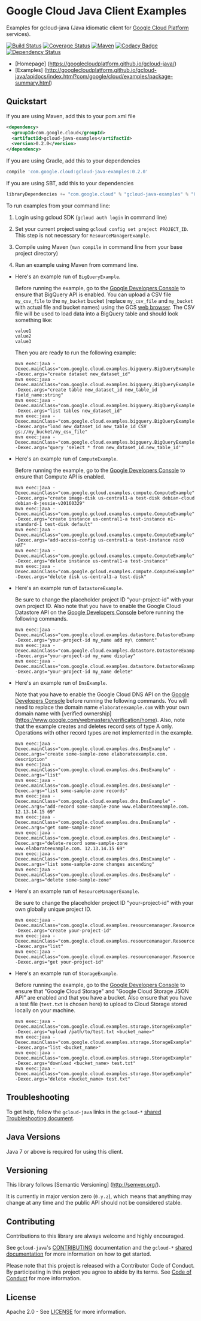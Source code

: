 Google Cloud Java Client Examples
=================================

Examples for gcloud-java (Java idiomatic client for [Google Cloud Platform][cloud-platform] services).

[![Build Status](https://travis-ci.org/GoogleCloudPlatform/gcloud-java.svg?branch=master)](https://travis-ci.org/GoogleCloudPlatform/gcloud-java)
[![Coverage Status](https://coveralls.io/repos/GoogleCloudPlatform/gcloud-java/badge.svg?branch=master)](https://coveralls.io/r/GoogleCloudPlatform/gcloud-java?branch=master)
[![Maven](https://img.shields.io/maven-central/v/com.google.cloud/gcloud-java-examples.svg)]( https://img.shields.io/maven-central/v/com.google.cloud/gcloud-java-examples.svg)
[![Codacy Badge](https://api.codacy.com/project/badge/grade/9da006ad7c3a4fe1abd142e77c003917)](https://www.codacy.com/app/mziccard/gcloud-java)
[![Dependency Status](https://www.versioneye.com/user/projects/56bd8ee72a29ed002d2b0969/badge.svg?style=flat)](https://www.versioneye.com/user/projects/56bd8ee72a29ed002d2b0969)

-  [Homepage] (https://googlecloudplatform.github.io/gcloud-java/)
-  [Examples] (http://googlecloudplatform.github.io/gcloud-java/apidocs/index.html?com/google/cloud/examples/package-summary.html)

Quickstart
----------
If you are using Maven, add this to your pom.xml file
```xml
<dependency>
  <groupId>com.google.cloud</groupId>
  <artifactId>gcloud-java-examples</artifactId>
  <version>0.2.0</version>
</dependency>
```
If you are using Gradle, add this to your dependencies
```Groovy
compile 'com.google.cloud:gcloud-java-examples:0.2.0'
```
If you are using SBT, add this to your dependencies
```Scala
libraryDependencies += "com.google.cloud" % "gcloud-java-examples" % "0.2.0"
```

To run examples from your command line:

1. Login using gcloud SDK (`gcloud auth login` in command line)

2. Set your current project using `gcloud config set project PROJECT_ID`. This step is not necessary for `ResourceManagerExample`.

3. Compile using Maven (`mvn compile` in command line from your base project directory)

4. Run an example using Maven from command line.

  * Here's an example run of `BigQueryExample`.

    Before running the example, go to the [Google Developers Console][developers-console] to ensure
    that BigQuery API is enabled. You can upload a CSV file `my_csv_file` to the `my_bucket` bucket
    (replace `my_csv_file` and `my_bucket` with actual file and bucket names) using the GCS
    [web browser](https://console.developers.google.com/storage/browser). The CSV file will be used to
    load data into a BigQuery table and should look something like:
    ```csv
    value1
    value2
    value3
    ```
    Then you are ready to run the following example:
    ```
    mvn exec:java -Dexec.mainClass="com.google.cloud.examples.bigquery.BigQueryExample" -Dexec.args="create dataset new_dataset_id"
    mvn exec:java -Dexec.mainClass="com.google.cloud.examples.bigquery.BigQueryExample" -Dexec.args="create table new_dataset_id new_table_id field_name:string"
    mvn exec:java -Dexec.mainClass="com.google.cloud.examples.bigquery.BigQueryExample" -Dexec.args="list tables new_dataset_id"
    mvn exec:java -Dexec.mainClass="com.google.cloud.examples.bigquery.BigQueryExample" -Dexec.args="load new_dataset_id new_table_id CSV gs://my_bucket/my_csv_file"
    mvn exec:java -Dexec.mainClass="com.google.cloud.examples.bigquery.BigQueryExample" -Dexec.args="query 'select * from new_dataset_id.new_table_id'"
    ```

  * Here's an example run of `ComputeExample`.

    Before running the example, go to the [Google Developers Console][developers-console] to ensure
    that Compute API is enabled.
    ```
    mvn exec:java -Dexec.mainClass="com.google.gcloud.examples.compute.ComputeExample" -Dexec.args="create image-disk us-central1-a test-disk debian-cloud debian-8-jessie-v20160329"
    mvn exec:java -Dexec.mainClass="com.google.gcloud.examples.compute.ComputeExample" -Dexec.args="create instance us-central1-a test-instance n1-standard-1 test-disk default"
    mvn exec:java -Dexec.mainClass="com.google.gcloud.examples.compute.ComputeExample" -Dexec.args="add-access-config us-central1-a test-instance nic0 NAT"
    mvn exec:java -Dexec.mainClass="com.google.gcloud.examples.compute.ComputeExample" -Dexec.args="delete instance us-central1-a test-instance"
    mvn exec:java -Dexec.mainClass="com.google.gcloud.examples.compute.ComputeExample" -Dexec.args="delete disk us-central1-a test-disk"
    ```

  * Here's an example run of `DatastoreExample`.

    Be sure to change the placeholder project ID "your-project-id" with your own project ID. Also note that you have to enable the Google Cloud Datastore API on the [Google Developers Console][developers-console] before running the following commands.
    ```
    mvn exec:java -Dexec.mainClass="com.google.cloud.examples.datastore.DatastoreExample" -Dexec.args="your-project-id my_name add my\ comment"
    mvn exec:java -Dexec.mainClass="com.google.cloud.examples.datastore.DatastoreExample" -Dexec.args="your-project-id my_name display"
    mvn exec:java -Dexec.mainClass="com.google.cloud.examples.datastore.DatastoreExample" -Dexec.args="your-project-id my_name delete"
    ```

  * Here's an example run of `DnsExample`.

    Note that you have to enable the Google Cloud DNS API on the [Google Developers Console][developers-console] before running the following commands.
    You will need to replace the domain name `elaborateexample.com` with your own domain name with [verified ownership] (https://www.google.com/webmasters/verification/home).
    Also, note that the example creates and deletes record sets of type A only. Operations with other record types are not implemented in the example.
    ```
    mvn exec:java -Dexec.mainClass="com.google.cloud.examples.dns.DnsExample" -Dexec.args="create some-sample-zone elaborateexample.com. description"
    mvn exec:java -Dexec.mainClass="com.google.cloud.examples.dns.DnsExample" -Dexec.args="list"
    mvn exec:java -Dexec.mainClass="com.google.cloud.examples.dns.DnsExample" -Dexec.args="list some-sample-zone records"
    mvn exec:java -Dexec.mainClass="com.google.cloud.examples.dns.DnsExample" -Dexec.args="add-record some-sample-zone www.elaborateexample.com. 12.13.14.15 69"
    mvn exec:java -Dexec.mainClass="com.google.cloud.examples.dns.DnsExample" -Dexec.args="get some-sample-zone"
    mvn exec:java -Dexec.mainClass="com.google.cloud.examples.dns.DnsExample" -Dexec.args="delete-record some-sample-zone www.elaborateexample.com. 12.13.14.15 69"
    mvn exec:java -Dexec.mainClass="com.google.cloud.examples.dns.DnsExample" -Dexec.args="list some-sample-zone changes ascending"
    mvn exec:java -Dexec.mainClass="com.google.cloud.examples.dns.DnsExample" -Dexec.args="delete some-sample-zone"
    ```

  * Here's an example run of `ResourceManagerExample`.

    Be sure to change the placeholder project ID "your-project-id" with your own globally unique project ID.
    ```
    mvn exec:java -Dexec.mainClass="com.google.cloud.examples.resourcemanager.ResourceManagerExample" -Dexec.args="create your-project-id"
    mvn exec:java -Dexec.mainClass="com.google.cloud.examples.resourcemanager.ResourceManagerExample" -Dexec.args="list"
    mvn exec:java -Dexec.mainClass="com.google.cloud.examples.resourcemanager.ResourceManagerExample" -Dexec.args="get your-project-id"
    ```

  * Here's an example run of `StorageExample`.

    Before running the example, go to the [Google Developers Console][developers-console] to ensure that "Google Cloud Storage" and "Google Cloud Storage JSON API" are enabled and that you have a bucket.  Also ensure that you have a test file (`test.txt` is chosen here) to upload to Cloud Storage stored locally on your machine.
    ```
    mvn exec:java -Dexec.mainClass="com.google.cloud.examples.storage.StorageExample" -Dexec.args="upload /path/to/test.txt <bucket_name>"
    mvn exec:java -Dexec.mainClass="com.google.cloud.examples.storage.StorageExample" -Dexec.args="list <bucket_name>"
    mvn exec:java -Dexec.mainClass="com.google.cloud.examples.storage.StorageExample" -Dexec.args="download <bucket_name> test.txt"
    mvn exec:java -Dexec.mainClass="com.google.cloud.examples.storage.StorageExample" -Dexec.args="delete <bucket_name> test.txt"
    ```

Troubleshooting
---------------

To get help, follow the `gcloud-java` links in the `gcloud-*` [shared Troubleshooting document](https://github.com/GoogleCloudPlatform/gcloud-common/blob/master/troubleshooting/readme.md#troubleshooting).

Java Versions
-------------

Java 7 or above is required for using this client.

Versioning
----------

This library follows [Semantic Versioning] (http://semver.org/).

It is currently in major version zero (``0.y.z``), which means that anything
may change at any time and the public API should not be considered
stable.

Contributing
------------

Contributions to this library are always welcome and highly encouraged.

See `gcloud-java`'s [CONTRIBUTING] documentation and the `gcloud-*` [shared documentation](https://github.com/GoogleCloudPlatform/gcloud-common/blob/master/contributing/readme.md#how-to-contribute-to-gcloud) for more information on how to get started.

Please note that this project is released with a Contributor Code of Conduct. By participating in this project you agree to abide by its terms. See [Code of Conduct][code-of-conduct] for more information.

License
-------

Apache 2.0 - See [LICENSE] for more information.


[CONTRIBUTING]:https://github.com/GoogleCloudPlatform/gcloud-java/blob/master/CONTRIBUTING.md
[code-of-conduct]:https://github.com/GoogleCloudPlatform/gcloud-java/blob/master/CODE_OF_CONDUCT.md#contributor-code-of-conduct
[LICENSE]: https://github.com/GoogleCloudPlatform/gcloud-java/blob/master/LICENSE
[cloud-platform]: https://cloud.google.com/
[developers-console]:https://console.developers.google.com/
